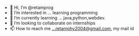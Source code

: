 - 👋 Hi, I’m @retamprog
- 👀 I’m interested in ... learning programming
- 🌱 I’m currently learning ... java,python,webdev.
- 💞️ I’m looking to collaborate on internships
- 📫 How to reach me ...retamphy2004@gmail.com, my mail id

<!---
retamprog/retamprog is a ✨ special ✨ repository because its `README.md` (this file) appears on your GitHub profile.
You can click the Preview link to take a look at your changes.
--->
